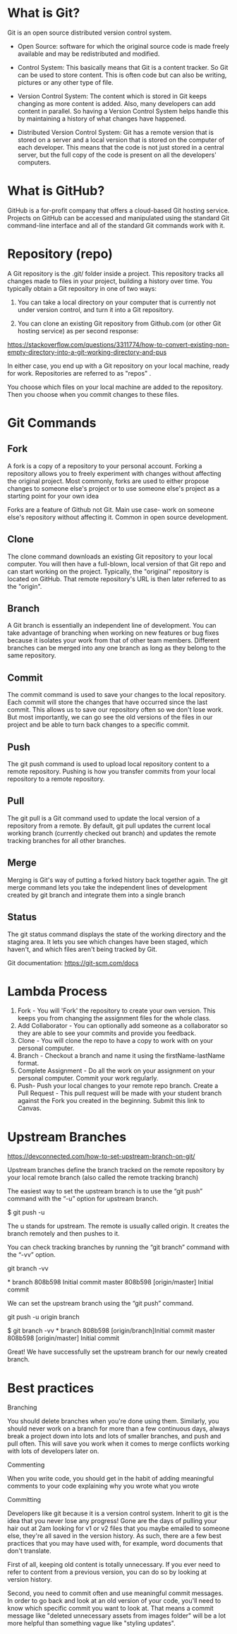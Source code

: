 # What is Git?

Git is an open source distributed version control system.

- Open Source: software for which the original source code is made freely available and may be redistributed and modified.

- Control System: This basically means that Git is a content tracker. So Git can be used to store content. This is often code but can also be writing, pictures or any other type of file.

- Version Control System: The content which is stored in Git keeps changing as more content is added. Also, many developers can add content in parallel. So having a Version Control System helps handle this by maintaining a history of what changes have happened.

- Distributed Version Control System: Git has a remote version that is stored on a server and a local version that is stored on the computer of each developer. This means that the code is not just stored in a central server, but the full copy of the code is present on all the developers' computers.

# What is GitHub?

GitHub is a for-profit company that offers a cloud-based Git hosting service. Projects on GitHub can be accessed and manipulated using the standard Git command-line interface and all of the standard Git commands work with it.

# Repository (repo)

A Git repository is the .git/ folder inside a project. This repository tracks all changes made to files in your project, building a history over time. You typically obtain a Git repository in one of two ways:

1. You can take a local directory on your computer that is currently not under version control, and turn it into a Git repository.

2. You can clone an existing Git repository from Github.com (or other Git hosting service) as per second response:

https://stackoverflow.com/questions/3311774/how-to-convert-existing-non-empty-directory-into-a-git-working-directory-and-pus

In either case, you end up with a Git repository on your local machine, ready for work. Repositories are referred to as "repos" .

You choose which files on your local machine are added to the repository. Then you choose when you commit changes to these files.

# Git Commands

## Fork

A fork is a copy of a repository to your personal account. Forking a repository allows you to freely experiment with changes without affecting the original project. Most commonly, forks are used to either propose changes to someone else's project or to use someone else's project as a starting point for your own idea

Forks are a feature of Github not Git. Main use case- work on someone else's repository without affecting it. Common in open source development.

## Clone

The clone command downloads an existing Git repository to your local computer. You will then have a full-blown, local version of that Git repo and can start working on the project. Typically, the "original" repository is located on GitHub. That remote repository's URL is then later referred to as the "origin".

## Branch

A Git branch is essentially an independent line of development. You can take advantage of branching when working on new features or bug fixes because it isolates your work from that of other team members. Different branches can be merged into any one branch as long as they belong to the same repository.

## Commit

The commit command is used to save your changes to the local repository. Each commit will store the changes that have occurred since the last commit. This allows us to save our repository often so we don't lose work. But most importantly, we can go see the old versions of the files in our project and be able to turn back changes to a specific commit.

## Push

The git push command is used to upload local repository content to a remote repository. Pushing is how you transfer commits from your local repository to a remote repository.

## Pull

The git pull is a Git command used to update the local version of a repository from a remote. By default, git pull updates the current local working branch (currently checked out branch) and updates the remote tracking branches for all other branches.

## Merge

Merging is Git's way of putting a forked history back together again. The git merge command lets you take the independent lines of development created by git branch and integrate them into a single branch

## Status

The git status command displays the state of the working directory and the staging area. It lets you see which changes have been staged, which haven't, and which files aren't being tracked by Git.

Git documentation: https://git-scm.com/docs

# Lambda Process

1. Fork - You will 'Fork' the repository to create your own version. This keeps you from changing the assignment files for the whole class.
1. Add Collaborator - You can optionally add someone as a collaborator so they are able to see your commits and provide you feedback.
1. Clone - You will clone the repo to have a copy to work with on your personal computer.
1. Branch - Checkout a branch and name it using the firstName-lastName format.
1. Complete Assignment - Do all the work on your assignment on your personal computer. Commit your work regularly.
1. Push- Push your local changes to your remote repo branch.
   Create a Pull Request - This pull request will be made with your student branch against the Fork you created in the beginning. Submit this link to Canvas.

# Upstream Branches

https://devconnected.com/how-to-set-upstream-branch-on-git/

Upstream branches define the branch tracked on the remote repository by your local remote branch (also called the remote tracking branch)

The easiest way to set the upstream branch is to use the “git push” command with the “-u” option for upstream branch.

$ git push -u <remote> <branch>

The u stands for upstream.
The remote is usually called origin.
It creates the branch remotely and then pushes to it.

You can check tracking branches by running the “git branch” command with the “-vv” option.

git branch -vv

\* branch 808b598 Initial commit
master 808b598 [origin/master] Initial commit

We can set the upstream branch using the “git push” command.

git push -u origin branch

$ git branch -vv \* branch 808b598 [origin/branch]Initial commit
master 808b598 [origin/master] Initial commit

Great!
We have successfully set the upstream branch for our newly created branch.

# Best practices

Branching

You should delete branches when you're done using them. Similarly, you should never work on a branch for more than a few continuous days, always break a project down into lots and lots of smaller branches, and push and pull often. This will save you work when it comes to merge conflicts working with lots of developers later on.

Commenting

When you write code, you should get in the habit of adding meaningful comments to your code explaining why you wrote what you wrote

Committing

Developers like git because it is a version control system. Inherit to git is the idea that you never lose any progress! Gone are the days of pulling your hair out at 2am looking for v1 or v2 files that you maybe emailed to someone else, they're all saved in the version history. As such, there are a few best practices that you may have used with, for example, word documents that don't translate.

First of all, keeping old content is totally unnecessary. If you ever need to refer to content from a previous version, you can do so by looking at version history.

Second, you need to commit often and use meaningful commit messages. In order to go back and look at an old version of your code, you'll need to know which specific commit you want to look at. That means a commit message like "deleted unnecessary assets from images folder" will be a lot more helpful than something vague like "styling updates".
